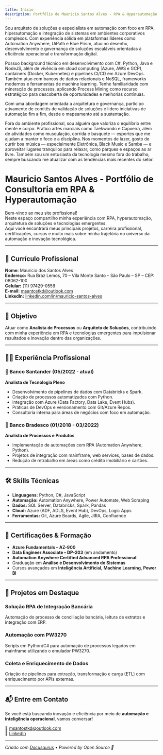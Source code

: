 ```yaml
---
title: Início
description: Portfólio de Mauricio Santos Alves - RPA & Hyperautomação
---
```


Sou arquiteto de soluções e especialista em automação com foco em RPA, hiperautomação e integração de sistemas em ambientes corporativos complexos. Com experiência sólida em plataformas líderes como Automation Anywhere, UiPath e Blue Prism, atuo no desenho, desenvolvimento e governança de soluções escaláveis orientadas à eficiência operacional e transformação digital.

Possuo background técnico em desenvolvimento com C#, Python, Java e NodeJS, além de vivência em cloud computing (Azure, AWS e GCP), containers (Docker, Kubernetes) e pipelines CI/CD em Azure DevOps. Também atuo com bancos de dados relacionais e NoSQL, frameworks modernos e ferramentas de machine learning. Tenho familiaridade com mineração de processos, aplicando Process Mining como recurso estratégico para descoberta de oportunidades e melhorias contínuas.

Com uma abordagem orientada a arquitetura e governança, participo ativamente de comitês de validação de soluções e lidero iniciativas de automação fim a fim, desde o mapeamento até a sustentação.

Fora do ambiente profissional, sou alguém que valoriza o equilíbrio entre mente e corpo. Pratico artes marciais como Taekwondo e Capoeira, além de atividades como musculação, corrida e basquete — esportes que me ajudam a manter o foco e a disciplina. Nos momentos de lazer, gosto de curtir boa música — especialmente Eletrônica, Black Music e Samba — e aproveitar lugares tranquilos para relaxar, como parques e espaços ao ar livre. Também sou um entusiasta da tecnologia mesmo fora do trabalho, sempre buscando me atualizar com as tendências mais recentes do setor.


# Mauricio Santos Alves - Portfólio de Consultoria em RPA & Hyperautomação

Bem-vindo ao meu site profissional!  
Neste espaço compartilho minha experiência com RPA, hyperautomação, arquitetura de soluções e tecnologias emergentes.  
Aqui você encontrará meus principais projetos, carreira profissional, certificações, cursos e muito mais sobre minha trajetória no universo da automação e inovação tecnológica.

---

## 📄 Currículo Profissional

**Nome:** Mauricio dos Santos Alves  
**Endereço:** Rua Braz Lemos, 70 – Vila Monte Santo – São Paulo – SP – CEP: 08062-100  
**Celular:** (11) 97429-0558  
**E-mail:** [msantostkd@outlook.com](mailto:msantostkd@outlook.com)  
**LinkedIn:** [linkedin.com/in/mauricio-santos-alves](https://www.linkedin.com/in/mauricio-santos-alves)

---

## 🎯 Objetivo

Atuar como **Analista de Processos** ou **Arquiteto de Soluções**, contribuindo com minha experiência em RPA e tecnologias emergentes para impulsionar resultados e inovação dentro das organizações.

---

## 👨‍💼 Experiência Profissional

### 🔹 Banco Santander (05/2022 - atual)  
**Analista de Tecnologia Pleno**

- Desenvolvimento de pipelines de dados com Databricks e Spark.
- Criação de processos automatizados com Python.
- Integração com Azure (Data Factory, Data Lake, Event Hubs).
- Práticas de DevOps e versionamento com Git/Azure Repos.
- Consultoria interna para áreas de negócios com foco em automação.

### 🔹 Banco Bradesco (01/2018 - 03/2022)  
**Analista de Processos e Produtos**

- Implementação de automações com RPA (Automation Anywhere, Python).
- Projetos de integração com mainframe, web services, bases de dados.
- Redução de retrabalho em áreas como crédito imobiliário e cartões.

---

## 🛠️ Skills Técnicas

- **Linguagens:** Python, C#, JavaScript
- **Automação:** Automation Anywhere, Power Automate, Web Scraping
- **Dados:** SQL Server, Databricks, Spark, Pandas
- **Cloud:** Azure (ADF, ADLS, Event Hub), DevOps, Logic Apps
- **Ferramentas:** Git, Azure Boards, Agile, JIRA, Confluence

---

## 🧠 Certificações & Formação

- **Azure Fundamentals – AZ-900**
- **Data Engineer Associate – DP-203** (em andamento)
- **Automation Anywhere Certified Advanced RPA Professional**
- Graduação em **Análise e Desenvolvimento de Sistemas**
- Cursos avançados em **Inteligência Artificial**, **Machine Learning**, **Power BI**

---

## 🚀 Projetos em Destaque

### Solução RPA de Integração Bancária  
Automação do processo de conciliação bancária, leitura de extratos e integração com ERP.

### Automação com PW3270  
Scripts em Python/C# para automação de processos legados em mainframe utilizando o emulador PW3270.

### Coleta e Enriquecimento de Dados  
Criação de pipelines para extração, transformação e carga (ETL) com enriquecimento por APIs externas.

---

## 📬 Entre em Contato

Se você está buscando inovação e eficiência por meio de **automação e inteligência operacional**, vamos conversar!

📧 [msantostkd@outlook.com](mailto:msantostkd@outlook.com)  
🔗 [LinkedIn](https://www.linkedin.com/in/mauricio-santos-alves)

---

_Criado com [Docusaurus](https://docusaurus.io/) • Powered by Open Source 🚀_
